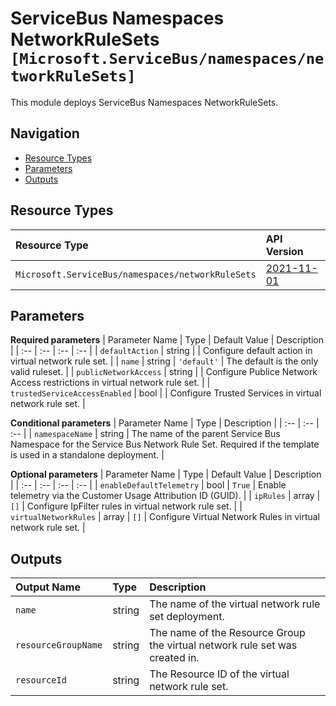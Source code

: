 # ServiceBus Namespaces NetworkRuleSets `[Microsoft.ServiceBus/namespaces/networkRuleSets]`

This module deploys ServiceBus Namespaces NetworkRuleSets.

## Navigation

- [Resource Types](#Resource-Types)
- [Parameters](#Parameters)
- [Outputs](#Outputs)

## Resource Types

| Resource Type | API Version |
| :-- | :-- |
| `Microsoft.ServiceBus/namespaces/networkRuleSets` | [2021-11-01](https://docs.microsoft.com/en-us/azure/templates/Microsoft.ServiceBus/2021-11-01/namespaces/networkRuleSets) |

## Parameters

**Required parameters**
| Parameter Name | Type | Default Value | Description |
| :-- | :-- | :-- | :-- |
| `defaultAction` | string |  | Configure default action in virtual network rule set. |
| `name` | string | `'default'` | The default is the only valid ruleset. |
| `publicNetworkAccess` | string |  | Configure Publice Network Access restrictions in virtual network rule set. |
| `trustedServiceAccessEnabled` | bool |  | Configure Trusted Services in virtual network rule set. |

**Conditional parameters**
| Parameter Name | Type | Description |
| :-- | :-- | :-- |
| `namespaceName` | string | The name of the parent Service Bus Namespace for the Service Bus Network Rule Set. Required if the template is used in a standalone deployment. |

**Optional parameters**
| Parameter Name | Type | Default Value | Description |
| :-- | :-- | :-- | :-- |
| `enableDefaultTelemetry` | bool | `True` | Enable telemetry via the Customer Usage Attribution ID (GUID). |
| `ipRules` | array | `[]` | Configure IpFilter rules in virtual network rule set. |
| `virtualNetworkRules` | array | `[]` | Configure Virtual Network Rules in virtual network rule set. |

## Outputs

| Output Name | Type | Description |
| :-- | :-- | :-- |
| `name` | string | The name of the virtual network rule set deployment. |
| `resourceGroupName` | string | The name of the Resource Group the virtual network rule set was created in. |
| `resourceId` | string | The Resource ID of the virtual network rule set. |
